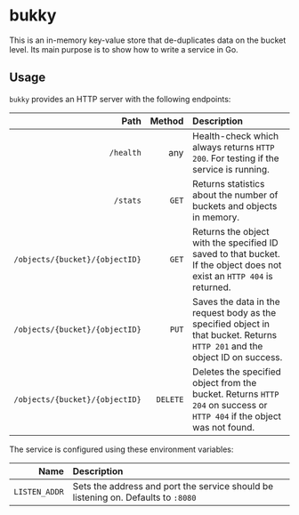 # bukky

This is an in-memory key-value store that de-duplicates data on the bucket level. Its main purpose is to show how to write a service in Go.

## Usage

`bukky` provides an HTTP server with the following endpoints:

|                           Path |   Method | Description                                                                                                                 |
|-------------------------------:|---------:|:----------------------------------------------------------------------------------------------------------------------------|
|                      `/health` |      any | Health-check which always returns `HTTP 200`. For testing if the service is running.                                        |
|                       `/stats` |    `GET` | Returns statistics about the number of buckets and objects in memory.                                                       |
| `/objects/{bucket}/{objectID}` |    `GET` | Returns the object with the specified ID saved to that bucket. If the object does not exist an `HTTP 404` is returned.      |
| `/objects/{bucket}/{objectID}` |    `PUT` | Saves the data in the request body as the specified object in that bucket. Returns `HTTP 201` and the object ID on success. |
| `/objects/{bucket}/{objectID}` | `DELETE` | Deletes the specified object from the bucket. Returns `HTTP 204` on success or `HTTP 404` if the object was not found.      |

The service is configured using these environment variables:

|          Name | Description                                                                       |
|--------------:|:----------------------------------------------------------------------------------|
| `LISTEN_ADDR` | Sets the address and port the service should be listening on. Defaults to `:8080` |
